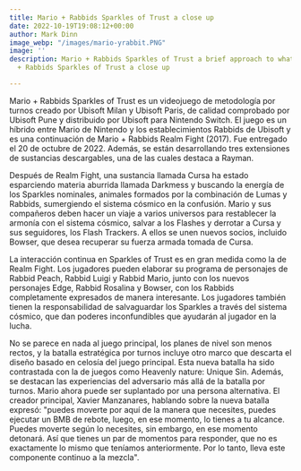```yaml
---
title: Mario + Rabbids Sparkles of Trust a close up
date: 2022-10-19T19:08:12+00:00
author: Mark Dinn
image_webp: "/images/mario-yrabbit.PNG"
image: ''
description: Mario + Rabbids Sparkles of Trust a brief approach to what Ubisoft offersario
  + Rabbids Sparkles of Trust a close up

---
```

Mario + Rabbids Sparkles of Trust es un videojuego de metodología por turnos creado por Ubisoft Milan y Ubisoft Paris, de calidad comprobado por Ubisoft Pune y distribuido por Ubisoft para Nintendo Switch. El juego es un híbrido entre Mario de Nintendo y los establecimientos Rabbids de Ubisoft y es una continuación de Mario + Rabbids Realm Fight (2017). Fue entregado el 20 de octubre de 2022. Además, se están desarrollando tres extensiones de sustancias descargables, una de las cuales destaca a Rayman.

Después de Realm Fight, una sustancia llamada Cursa ha estado esparciendo materia aburrida llamada Darkmess y buscando la energía de los Sparkles nominales, animales formados por la combinación de Lumas y Rabbids, sumergiendo el sistema cósmico en la confusión. Mario y sus compañeros deben hacer un viaje a varios universos para restablecer la armonía con el sistema cósmico, salvar a los Flashes y derrotar a Cursa y sus seguidores, los Flash Trackers. A ellos se unen nuevos socios, incluido Bowser, que desea recuperar su fuerza armada tomada de Cursa.

La interacción continua en Sparkles of Trust es en gran medida como la de Realm Fight. Los jugadores pueden elaborar su programa de personajes de Rabbid Peach, Rabbid Luigi y Rabbid Mario, junto con los nuevos personajes Edge, Rabbid Rosalina y Bowser, con los Rabbids completamente expresados de manera interesante. Los jugadores también tienen la responsabilidad de salvaguardar los Sparkles a través del sistema cósmico, que dan poderes inconfundibles que ayudarán al jugador en la lucha.

No se parece en nada al juego principal, los planes de nivel son menos rectos, y la batalla estratégica por turnos incluye otro marco que descarta el diseño basado en celosía del juego principal. Esta nueva batalla ha sido contrastada con la de juegos como Heavenly nature: Unique Sin. Además, se destacan las experiencias del adversario más allá de la batalla por turnos. Mario ahora puede ser suplantado por una persona alternativa. El creador principal, Xavier Manzanares, hablando sobre la nueva batalla expresó: "puedes moverte por aquí de la manera que necesites, puedes ejecutar un BMB de rebote, luego, en ese momento, lo tienes a tu alcance. Puedes moverte según lo necesites, sin embargo, en ese momento detonará. Así que tienes un par de momentos para responder, que no es exactamente lo mismo que teníamos anteriormente. Por lo tanto, lleva este componente continuo a la mezcla".